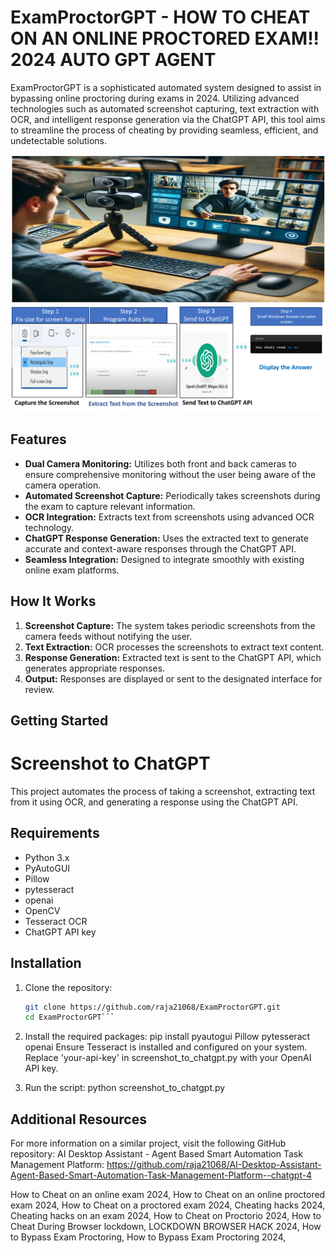 # ExamProctorGPT - HOW TO CHEAT ON AN ONLINE PROCTORED EXAM!! 2024 AUTO GPT AGENT 


ExamProctorGPT is a sophisticated automated system designed to assist in bypassing online proctoring during exams in 2024. Utilizing advanced technologies such as automated screenshot capturing, text extraction with OCR, and intelligent response generation via the ChatGPT API, this tool aims to streamline the process of cheating by providing seamless, efficient, and undetectable solutions.


![ExamProctorGPT](Picture1.png)
![ExamProctorGPT](Picture2.png)

## Features

- **Dual Camera Monitoring:** Utilizes both front and back cameras to ensure comprehensive monitoring without the user being aware of the camera operation.
- **Automated Screenshot Capture:** Periodically takes screenshots during the exam to capture relevant information.
- **OCR Integration:** Extracts text from screenshots using advanced OCR technology.
- **ChatGPT Response Generation:** Uses the extracted text to generate accurate and context-aware responses through the ChatGPT API.
- **Seamless Integration:** Designed to integrate smoothly with existing online exam platforms.

## How It Works

1. **Screenshot Capture:** The system takes periodic screenshots from the camera feeds without notifying the user.
2. **Text Extraction:** OCR processes the screenshots to extract text content.
3. **Response Generation:** Extracted text is sent to the ChatGPT API, which generates appropriate responses.
4. **Output:** Responses are displayed or sent to the designated interface for review.

## Getting Started

# Screenshot to ChatGPT

This project automates the process of taking a screenshot, extracting text from it using OCR, and generating a response using the ChatGPT API.

## Requirements

- Python 3.x
- PyAutoGUI
- Pillow
- pytesseract
- openai
- OpenCV
- Tesseract OCR
- ChatGPT API key

## Installation

1. Clone the repository:
   ```bash
   git clone https://github.com/raja21068/ExamProctorGPT.git
   cd ExamProctorGPT```
   
   
2. Install the required packages:
pip install pyautogui Pillow pytesseract openai
Ensure Tesseract is installed and configured on your system.
Replace 'your-api-key' in screenshot_to_chatgpt.py with your OpenAI API key.

3. Run the script:
python screenshot_to_chatgpt.py

##  Additional Resources
For more information on a similar project, visit the following GitHub repository:
AI Desktop Assistant - Agent Based Smart Automation Task Management Platform: https://github.com/raja21068/AI-Desktop-Assistant-Agent-Based-Smart-Automation-Task-Management-Platform--chatgpt-4


How to Cheat on an online exam 2024,
How to Cheat on an online proctored exam 2024,
How to Cheat on a proctored exam 2024,
Cheating hacks 2024,
Cheating hacks on an exam 2024,
How to Cheat on Proctorio 2024,
How to Cheat During Browser lockdown,
LOCKDOWN BROWSER HACK 2024,
How to Bypass Exam Proctoring,
How to Bypass Exam Proctoring 2024,



